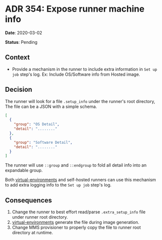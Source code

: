 # ADR 354: Expose runner machine info

**Date**: 2020-03-02

**Status**: Pending

## Context

- Provide a mechanism in the runner to include extra information in `Set up job` step's log.
  Ex: Include OS/Software info from Hosted image.

## Decision

The runner will look for a file `.setup_info` under the runner's root directory, The file can be a JSON with a simple schema.
```json
[
  {
    "group": "OS Detail",
    "detail": "........"
  },
  {
    "group": "Software Detail",
    "detail": "........"
  }
]
```
The runner will use `::group` and `::endgroup` to fold all detail info into an expandable group.

Both [virtual-environments](https://github.com/actions/virtual-environments) and self-hosted runners can use this mechanism to add extra logging info to the `Set up job` step's log.

## Consequences

1. Change the runner to best effort read/parse `.extra_setup_info` file under runner root directory.
2. [virtual-environments](https://github.com/actions/virtual-environments) generate the file during image generation.
3. Change MMS provisioner to properly copy the file to runner root directory at runtime.
